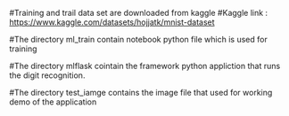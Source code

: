 

#Training and trail data set are downloaded  from kaggle 
#Kaggle link : https://www.kaggle.com/datasets/hojjatk/mnist-dataset


#The directory ml_train contain notebook python file which is used for training 

#The directory mlflask cointain the framework python appliction that runs the digit recognition.


#The directory test_iamge contains the image file that used for working demo of the application
